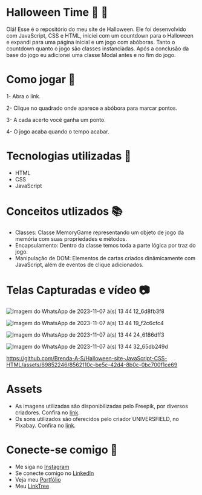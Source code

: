 # Halloween Time :jack_o_lantern: :ghost:

Olá! Esse é o repositório do meu site de Halloween. Ele foi desenvolvido com JavaScript, CSS e HTML, iniciei com um countdown para o Halloween e expandi para uma página inicial e um jogo com abóboras. Tanto o countdown quanto o jogo são classes instanciadas. Após a conclusão da base do jogo eu adicionei uma classe Modal antes e no fim do jogo.

# Como jogar 📌

1- Abra o link.

2- Clique no quadrado onde aparece a abóbora para marcar pontos.

3- A cada acerto você ganha um ponto.

4- O jogo acaba quando o tempo acabar.

# Tecnologias utilizadas 📂

- HTML
- CSS
- JavaScript

# Conceitos utlizados 📚

- Classes: Classe MemoryGame representando um objeto de jogo da memória com suas propriedades e métodos.
- Encapsulamento: Dentro da classe temos toda a parte lógica por traz do jogo.
- Manipulação de DOM: Elementos de cartas criados dinâmicamente com JavaScript, além de eventos de clique adicionados.

# Telas Capturadas e vídeo 📷

![Imagem do WhatsApp de 2023-11-07 à(s) 13 44 12_6d8fb3f8](https://github.com/Brenda-A-S/Halloween-site-JavaScript-CSS-HTML/assets/69852246/3948d71b-d3bf-45b4-ba4c-69f5c2c6f05a)

![Imagem do WhatsApp de 2023-11-07 à(s) 13 44 19_f2c6cfc4](https://github.com/Brenda-A-S/Halloween-site-JavaScript-CSS-HTML/assets/69852246/359d9c17-dc2b-458e-8481-ca2086ff3542)

![Imagem do WhatsApp de 2023-11-07 à(s) 13 44 24_6186dff3](https://github.com/Brenda-A-S/Halloween-site-JavaScript-CSS-HTML/assets/69852246/c590ed7c-30f7-4205-9912-657814caa995)

![Imagem do WhatsApp de 2023-11-07 à(s) 13 44 32_65db249d](https://github.com/Brenda-A-S/Halloween-site-JavaScript-CSS-HTML/assets/69852246/771b6bf9-5a14-436b-b86d-c076c66af9d4)

https://github.com/Brenda-A-S/Halloween-site-JavaScript-CSS-HTML/assets/69852246/8562110c-be5c-42d4-8b0c-0bc700f1ce69

# Assets

- As imagens utilizadas são disponibilizadas pelo Freepik, por diversos criadores. Confira no [link](https://br.freepik.com/colecao/halloween/5481132).
- Os sons utilizados são oferecidos pelo criador UNIVERSFIELD, no Pixabay. Confira no [link](https://pixabay.com/pt/users/universfield-28281460/).

# Conecte-se comigo 🔗

* Me siga no [Instagram](https://www.instagram.com/brenda_a_s_dev/)
* Se conecte comigo no [LinkedIn](https://www.linkedin.com/in/brenda-antunes-silva/)
* Veja meu [Portfólio](https://portfolio-brenda-a-s.web.app/)
* Meu [LinkTree](https://linktr.ee/brenda_a_s_dev)